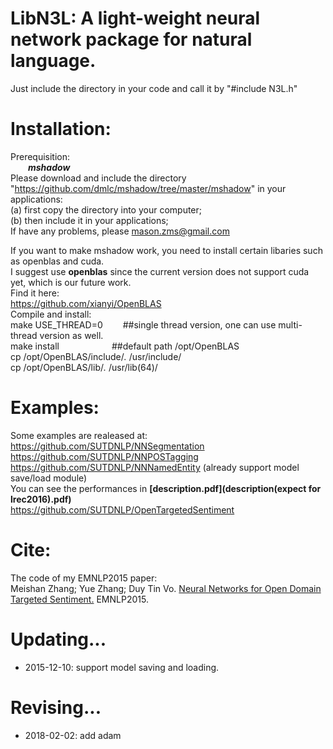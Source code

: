 LibN3L: A light-weight neural network package for natural language.
======

Just include the directory in your code and call it by "#include N3L.h" 

Installation:
====
Prerequisition:  
&ensp;&ensp;&ensp;&ensp;***mshadow***  
Please download and include the directory  "https://github.com/dmlc/mshadow/tree/master/mshadow" in your applications:  
(a) first copy the directory into your computer;  
(b) then include it in your applications;  
If have any problems, please mason.zms@gmail.com  

If you want to make mshadow work, you need to install certain libaries such as openblas and cuda.  
I suggest use **openblas** since the current version does not support cuda yet, which is our future work.  
Find it here:  
   https://github.com/xianyi/OpenBLAS  
Compile and install:  
make USE_THREAD=0 &ensp;&ensp;&ensp;&ensp;##single thread version, one can use multi-thread version as well.  
make   install&ensp;&ensp;&ensp;&ensp;&ensp;&ensp;&ensp;&ensp;&ensp;&ensp;&ensp;&ensp;##default path /opt/OpenBLAS  
cp  /opt/OpenBLAS/include/*.*  /usr/include/  
cp  /opt/OpenBLAS/lib/*.*     /usr/lib(64)/  


Examples:
====
Some examples are realeased at:  
https://github.com/SUTDNLP/NNSegmentation  
https://github.com/SUTDNLP/NNPOSTagging  
https://github.com/SUTDNLP/NNNamedEntity (already support model save/load module)  
You can see the performances in **[description.pdf](description(expect for lrec2016).pdf)**  
https://github.com/SUTDNLP/OpenTargetedSentiment  

Cite:
====
The code of my EMNLP2015 paper:  
Meishan Zhang; Yue Zhang; Duy Tin Vo. [Neural Networks for Open Domain Targeted Sentiment.](http://www.aclweb.org/anthology/D/D15/D15-1073.pdf) EMNLP2015.  

Updating...
====
* 2015-12-10: support model saving and loading.

Revising...
====
* 2018-02-02: add adam

